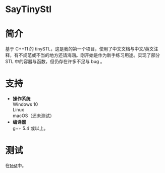 # SayTinyStl
# 简介
基于 C++11 的 tinySTL，这是我的第一个项目，使用了中文文档与中文/英文注释，有不规范或不当的地方还请海涵。刚开始是作为新手练习用途。实现了部分 STL 中的容器与函数，但仍存在许多不足与 bug 。
# 支持
* **操作系统**  
Windows 10  
Linux  
macOS（还未测试）
* **编译器**  
g++ 5.4 或以上。    
# 测试  
在[test](https://github.com/SAY4EVER729/SayTinyStl/tree/master/SayTinyStl/test)中。  
